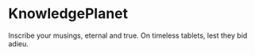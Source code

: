 # KnowledgePlanet
Inscribe your musings, eternal and true. On timeless tablets, lest they bid adieu.
